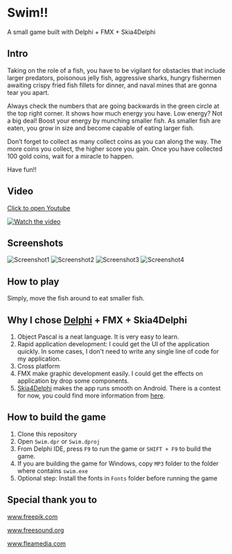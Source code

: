 # Swim!!
A small game built with Delphi + FMX + Skia4Delphi

## Intro

Taking on the role of a fish, you have to be vigilant for obstacles that include larger predators, poisonous jelly fish, aggressive sharks, hungry fishermen awaiting crispy fried fish fillets for dinner, and naval mines that are gonna tear you apart.

Always check the numbers that are going backwards in the green circle at the top right corner. It shows how much energy you have. Low energy? Not a big deal! Boost your energy by munching smaller fish. As smaller fish are eaten, you grow in size and become capable of eating larger fish.

Don’t forget to collect as many collect coins as you can along the way. The more coins you collect, the higher score you gain. Once you have collected 100 gold coins, wait for a miracle to happen.

Have fun!!

## Video

[Click to open Youtube](https://youtu.be/KVNRi83yYQA)

[![Watch the video](https://img.youtube.com/vi/KVNRi83yYQA/maxresdefault.jpg)](https://youtu.be/KVNRi83yYQA)


## Screenshots

![Screenshot1](https://user-images.githubusercontent.com/28640848/171116605-3c1bebe8-5c3d-4d16-b322-987998f008b1.png)
![Screenshot2](https://user-images.githubusercontent.com/28640848/171116615-50aa52a7-35ea-4a08-99c3-e301dcc5b352.png)
![Screenshot3](https://user-images.githubusercontent.com/28640848/171116622-7f8318c0-f9b1-4c84-88e6-610d3c3e3b50.png)
![Screenshot4](https://user-images.githubusercontent.com/28640848/171116631-fbe07a52-0b3f-455b-8d9d-4a104020344e.png)

## How to play
Simply, move the fish around to eat smaller fish.

## Why I chose [Delphi](https://www.embarcadero.com/products/delphi) + FMX + Skia4Delphi
1. Object Pascal is a neat language. It is very easy to learn.
2. Rapid application development: I could get the UI of the application quickly. In some cases, I don't need to write any single line of code for my application.
3. Cross platform
4. FMX make graphic development easily. I could get the effects on application by drop some components.
5. [Skia4Delphi](https://github.com/skia4delphi/skia4delphi) makes the app runs smooth on Android. There is a contest for now, you could find more information from [here](https://blogs.embarcadero.com/skia4delphi-gui-beauty-contest/).

## How to build the game
1. Clone this repository
2. Open ```Swim.dpr``` or ```Swim.dproj```
3. From Delphi IDE, press ```F9``` to run the game or ```SHIFT + F9``` to build the game.
4. If you are building the game for Windows, copy ```MP3``` folder to the folder where contains ```swim.exe```
5. Optional step: Install the fonts in ```Fonts``` folder before running the game


## Special thank you to
www.freepik.com

www.freesound.org

www.fleamedia.com
